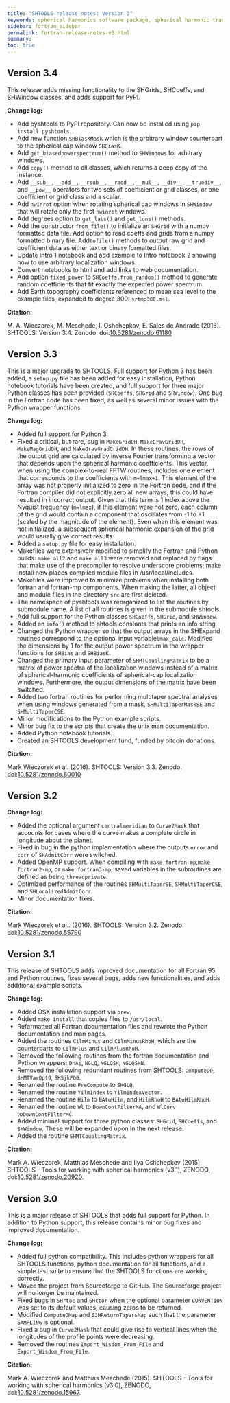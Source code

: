```yaml
---
title: "SHTOOLS release notes: Version 3"
keywords: spherical harmonics software package, spherical harmonic transform, legendre functions, multitaper spectral analysis, fortran, Python, gravity, magnetic field
sidebar: fortran_sidebar
permalink: fortran-release-notes-v3.html
summary:
toc: true
---
```


## Version 3.4

This release adds missing functionality to the SHGrids, SHCoeffs, and SHWindow classes, and adds support for PyPI.

**Change log:**

* Add pyshtools to PyPI repository. Can now be installed using `pip install pyshtools`.
* Add new function `SHBiasKMask` which is the arbitrary window counterpart to the spherical cap window `SHBiasK`.
* Add `get_biasedpowerspectrum()` method to `SHWindows` for arbitrary windows.
* Add `copy()` method to all classes, which returns a deep copy of the instance.
* Add `__sub__`, `__add__`, `__rsub__`, `__radd__`, `__mul__`, `__div__`, `__truediv__`, and `__pow__` operators for two sets of coefficient or grid classes, or one coefficient or grid class and a scalar.
* Add `nwinrot` option when rotating spherical cap windows in `SHWindow` that will rotate only the first `nwinrot` windows.
* Add degrees option to `get_lats()` and `get_lons()` methods.
* Add the constructor `from_file()` to initialize an `SHGrid` with a numpy formatted data file. Add option to read coeffs and grids from a numpy formatted binary file. Add`tofile()` methods to output raw grid and coefficient data as either text or binary formatted files.
* Update Intro 1 notebook and add example to Intro notebook 2 showing how to use arbitrary localization windows.
* Convert notebooks to html and add links to web documentation.
* Add option `fixed_power` to `SHCoeffs.from_random()` method to generate random coefficients that fit exactly the expected power spectrum.
* Add Earth topography coefficients referenced to mean sea level to the example files, expanded to degree 300: `srtmp300.msl`.

**Citation:**

M. A. Wieczorek, M. Meschede, I. Oshchepkov, E. Sales de Andrade  (2016). SHTOOLS: Version 3.4. Zenodo. doi:[10.5281/zenodo.61180](https://doi.org/10.5281/zenodo.61180)

## Version 3.3

This is a major upgrade to SHTOOLS. Full support for Python 3 has been added, a `setup.py` file has been added for easy installation, Python notebook tutorials have been created, and full support for three major Python classes has been provided (`SHCoeffs`, `SHGrid` and `SHWindow`). One bug in the Fortran code has been fixed, as well as several minor issues with the Python wrapper functions.

**Change log:**

* Added full support for Python 3.
* Fixed a critical, but rare, bug in `MakeGridDH`, `MakeGravGridDH`, `MakeMagGridDH`, and `MakeGravGradGridDH`. In these routines, the rows of the output grid are calculated by inverse Fourier transforming a vector that depends upon the spherical harmonic coefficients. This vector, when using the complex-to-real FFTW routines, includes one element that corresponds to the coefficients with `m=lmax+1`. This element of the array was not properly initialized to zero in the Fortran code, and if the Fortran compiler did not explicitly zero all new arrays, this could have resulted in incorrect output. Given that this term is 1 index above the Nyquist frequency (`m=lmax`), if this element were not zero, each column of the grid would contain a component that oscillates from -1 to +1 (scaled by the magnitude of the element). Even when this element was not initialized, a subsequent spherical harmonic expansion of the grid would usually give correct results.
* Added a `setup.py` file for easy installation.
* Makefiles were extensively modified to simplify the Fortran and Python builds: `make all2` and `make all3` were removed and replaced by flags that make use of the precompiler to resolve underscore problems; make install now places compiled module files in /usr/local/includes.
* Makefiles were improved to minimize problems when installing both fortran and fortran-mp components. When making the latter, all object and module files in the directory `src` are first deleted.
* The namespace of pyshtools was reorganized to list the routines by submodule name. A list of all routines is given in the submodule shtools.
* Add full support for the Python classes `SHCoeffs`, `SHGrid`, and `SHWindow`.
* Added an `info()` method to shtools constants that prints an info string.
* Changed the Python wrapper so that the output arrays in the SHExpand routines correspond to the optional input variable`lmax_calc`. Modified the dimensions by 1 for the output power spectrum in the wrapper functions for `SHBias` and `SHBiasK`.
* Changed the primary input parameter of `SHMTCouplingMatrix` to be a matrix of power spectra of the localization windows instead of a matrix of spherical-harmonic coefficients of spherical-cap localization windows. Furthermore, the output dimensions of the matrix have been switched.
* Added two fortran routines for performing multitaper spectral analyses when using windows generated from a mask, `SHMultiTaperMaskSE` and `SHMultiTaperCSE`.
* Minor modifications to the Python example scripts.
* Minor bug fix to the scripts that create the unix man documentation.
* Added Python notebook tutorials.
* Created an SHTOOLS development fund, funded by bitcoin donations.

**Citation:**

Mark Wieczorek et al. (2016). SHTOOLS: Version 3.3. Zenodo. doi:[10.5281/zenodo.60010](https://doi.org/10.5281/zenodo.60010)

## Version 3.2

**Change log:**

* Added the optional argument `centralmeridian` to `Curve2Mask` that accounts for cases where the curve makes a complete circle in longitude about the planet.
* Fixed in bug in the python implementation where the outputs `error` and `corr` of `SHAdmitCorr` were switched.
* Added OpenMP support. When compiling with `make fortran-mp`,`make fortran2-mp`, or `make fortran3-mp`, saved variables in the subroutines are defined as being `threadprivate`.
* Optimized performance of the routines `SHMultiTaperSE`, `SHMultiTaperCSE`, and `SHLocalizedAdmitCorr`.
* Minor documentation fixes.

**Citation:**

Mark Wieczorek et al.. (2016). SHTOOLS: Version 3.2. Zenodo. doi:[10.5281/zenodo.55790](https://doi.org/10.5281/zenodo.55790)

## Version 3.1

This release of SHTOOLS adds improved documentation for all Fortran 95 and Python routines, fixes several bugs, adds new functionalities, and adds additional example scripts.

**Change log:**
* Added OSX installation support via `brew`.
* Added `make install` that copies files to `/usr/local`.
* Reformatted all Fortran documentation files and rewrote the Python documentation and man pages.
* Added the routines `CilmMinus` and `CilmMinusRhoH`, which are the counterparts to `CilmPlus` and `CilmPlusRhoH`.
* Removed the following routines from the fortran documentation and Python wrappers: `DhAj`, `NGLQ`, `NGLQSH`, `NGLQSHN`.
* Removed the following redundant routines from SHTOOLS: `ComputeD0`, `SHMTVarOpt0`, `SHSjkPG0`.
* Renamed the routine `PreCompute` to `SHGLQ`.
* Renamed the routine `YilmIndex` to `YilmIndexVector`.
* Renamed the routine `Hilm` to `BAtoHilm`, and `HilmRhoH` to `BAtoHilmRhoH`.
* Renamed the routine `Wl` to `DownContFilterMA`, and `WlCurv` to`DownContFilterMC`.
* Added minimal support for three python classes: `SHGrid`, `SHCoeffs`, and `SHWindow`. These will be expanded upon in the next release.
* Added the routine `SHMTCouplingMatrix`.

**Citation:**

Mark A. Wieczorek, Matthias Meschede and Ilya Oshchepkov (2015). SHTOOLS - Tools for working with spherical harmonics (v3.1), ZENODO, doi:[10.5281/zenodo.20920](https://doi.org/10.5281/zenodo.20920).

## Version 3.0

This is a major release of SHTOOLS that adds full support for Python. In addition to Python support, this release contains minor bug fixes and improved documentation.

**Change log:**
* Added full python compatibility. This includes python wrappers for all SHTOOLS functions, python documentation for all functions, and a simple test suite to ensure that the SHTOOLS functions are working correctly.
* Moved the project from Sourceforge to GitHub. The Sourceforge project will no longer be maintained.
* Fixed bugs in `SHrtoc` and `SHctor` when the optional parameter `CONVENTION` was set to its default values, causing zeros to be returned.
* Modified `ComputeDMap` and `SJHReturnTapersMap` such that the parameter `SAMPLING` is optional.
* Fixed a bug in `Curve2Mask` that could give rise to vertical lines when the longitudes of the profile points were decreasing.
* Removed the routines `Import_Wisdom_From_File` and `Export_Wisdom_From_File`.

**Citation:**

Mark A. Wieczorek and Matthias Meschede (2015). SHTOOLS - Tools for working with spherical harmonics (v3.0), ZENODO, doi:[10.5281/zenodo.15967](https://doi.org/10.5281/zenodo.15967).


